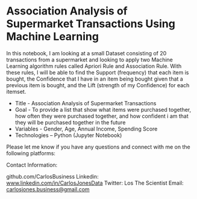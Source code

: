 # Association Analysis of Supermarket Transactions Using Machine Learning

In this notebook, I am looking at a small Dataset consisting of 20 transactions from a supermarket and looking to apply two Machine Learning algorithm rules called Apriori Rule and Association Rule. With these rules, I will be able to find the Support (frequency) that each item is bought, the Confidence that I have in an item being bought given that a previous item is bought, and the Lift (strength of my Confidence) for each itemset.

* Title - Association Analysis of Supermarket Transactions
* Goal - To provide a list that show what items were purchased together, how often they were purchased together, and how confident i am that they will be purchased together in the future
* Variables - Gender, Age, Annual Income, Spending Score
* Technologies – Python (Jupyter Notebook)


Please let me know if you have any questions and connect with me on the following platforms:


Contact Information:


github.com/CarlosBusiness
Linkedin: www.linkedin.com/in/CarlosJonesData
Twitter: Los The Scientist
Email: carlosjones.business@gmail.com
